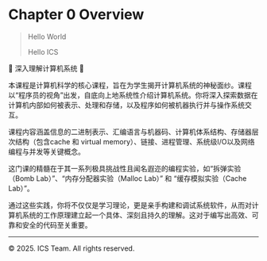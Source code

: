 # Chapter 0 Overview

> Hello World
>
> Hello ICS

🚀 深入理解计算机系统 🚀

本课程是计算机科学的核心课程，旨在为学生揭开计算机系统的神秘面纱。课程以“程序员的视角”出发，自底向上地系统性介绍计算机系统。你将深入探索数据在计算机内部如何被表示、处理和存储，以及程序如何被机器执行并与操作系统交互。

课程内容涵盖信息的二进制表示、汇编语言与机器码、计算机体系结构、存储器层次结构（包含cache 和 virtual memory）、链接、进程管理、系统级I/O以及网络编程与并发等关键概念。

这门课的精髓在于其一系列极具挑战性且闻名遐迩的编程实验，如“拆弹实验（Bomb Lab）”、“内存分配器实验（Malloc Lab）” 和 “缓存模拟实验（Cache Lab）”。

通过这些实践，你将不仅仅是学习理论，更是亲手构建和调试系统软件，从而对计算机系统的工作原理建立起一个具体、深刻且持久的理解。这对于编写出高效、可靠和安全的代码至关重要。

------

© 2025. ICS Team. All rights reserved.